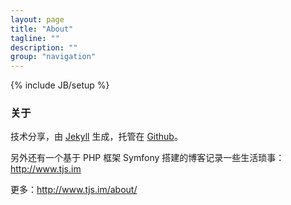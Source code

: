 ```yaml
---
layout: page
title: "About"
tagline: ""
description: ""
group: "navigation"
---
```

{% include JB/setup %}

### 关于

技术分享，由 [Jekyll](http://jekyllrb.com/) 生成，托管在 [Github](https://github.com/)。

另外还有一个基于 PHP 框架 Symfony 搭建的博客记录一些生活琐事：<http://www.tjs.im>

更多：<http://www.tjs.im/about/>
